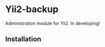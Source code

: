 Yii2-backup
===================
Administration module for Yii2. In developing! <br />

Installation
---
